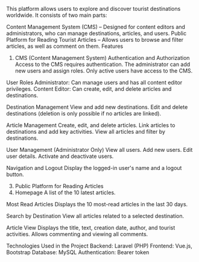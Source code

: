 This platform allows users to explore and discover tourist destinations worldwide. It consists of two main parts:

Content Management System (CMS) – Designed for content editors and administrators, who can manage destinations, articles, and users.
Public Platform for Reading Tourist Articles – Allows users to browse and filter articles, as well as comment on them.
Features
1. CMS (Content Management System)
Authentication and Authorization
Access to the CMS requires authentication.
The administrator can add new users and assign roles.
Only active users have access to the CMS.

User Roles
Administrator: Can manage users and has all content editor privileges.
Content Editor: Can create, edit, and delete articles and destinations.

Destination Management
View and add new destinations.
Edit and delete destinations (deletion is only possible if no articles are linked).

Article Management
Create, edit, and delete articles.
Link articles to destinations and add key activities.
View all articles and filter by destinations.

User Management (Administrator Only)
View all users.
Add new users.
Edit user details.
Activate and deactivate users.

Navigation and Logout
Display the logged-in user's name and a logout button.

3. Public Platform for Reading Articles
4. Homepage
A list of the 10 latest articles.

Most Read Articles
Displays the 10 most-read articles in the last 30 days.

Search by Destination
View all articles related to a selected destination.

Article View
Displays the title, text, creation date, author, and tourist activities.
Allows commenting and viewing all comments.

Technologies Used in the Project
Backend: Laravel (PHP)
Frontend: Vue.js, Bootstrap
Database: MySQL
Authentication: Bearer token
